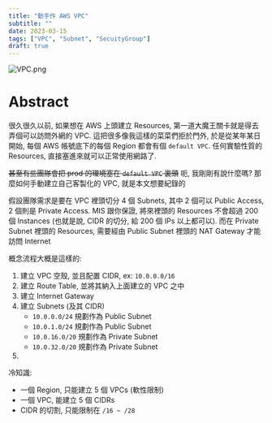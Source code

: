 ```yaml
---
title: "動手作 AWS VPC"
subtitle: ""
date: 2023-03-15
tags: ["VPC", "Subnet", "SecuityGroup"]
draft: true
---
```


![VPC.png](/images/2023/03/VPC.png)

<!--more-->

# Abstract

很久很久以前, 如果想在 AWS 上頭建立 Resources, 第一道大魔王關卡就是得去弄個可以訪問外網的 VPC. 這把很多像我這樣的菜菜們拒於門外, 於是從某年某日開始, 每個 AWS 帳號底下的每個 Region 都會有個 `default VPC`. 任何實驗性質的 Resources, 直接塞進來就可以正常使用網路了. 

~~甚至有些團隊會把 prod 的環境塞在 `default VPC` 裏頭~~ 呃, 我剛剛有說什麼嗎? 那麼如何手動建立自己客製化的 VPC, 就是本文想要紀錄的

假設團隊需求是要在 VPC 裡頭切分 4 個 Subnets, 其中 2 個可以 Public Access, 2 個則是 Private Access. MIS 跟你保證, 將來裡頭的 Resources 不會超過 200 個 Instances (也就是說, CIDR 的切分, 給 200 個 IPs 以上都可以). 而在 Private Subnet 裡頭的 Resources, 需要經由 Public Subnet 裡頭的 NAT Gateway 才能訪問 Internet

概念流程大概是這樣的: 

1. 建立 VPC 空殼, 並且配置 CIDR, ex: `10.0.0.0/16`
2. 建立 Route Table, 並將其納入上面建立的 VPC 之中
3. 建立 Internet Gateway
4. 建立 Subnets (及其 CIDR)
    - `10.0.0.0/24` 規劃作為 Public Subnet
    - `10.0.1.0/24` 規劃作為 Public Subnet
    - `10.0.16.0/20` 規劃作為 Private Subnet
    - `10.0.32.0/20` 規劃作為 Private Subnet
5. 


冷知識:

- 一個 Region, 只能建立 5 個 VPCs (軟性限制)
- 一個 VPC, 能建立 5 個 CIDRs
- CIDR 的切割, 只能限制在 `/16 ~ /28`
